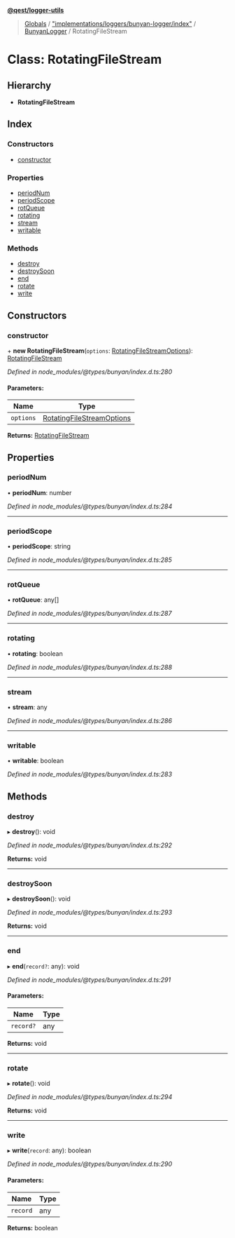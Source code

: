 **[@qest/logger-utils](../README.md)**

> [Globals](../README.md) / ["implementations/loggers/bunyan-logger/index"](../modules/_implementations_loggers_bunyan_logger_index_.md) / [BunyanLogger](_implementations_loggers_bunyan_logger_index_.bunyanlogger.md) / RotatingFileStream

# Class: RotatingFileStream

## Hierarchy

* **RotatingFileStream**

## Index

### Constructors

* [constructor](_implementations_loggers_bunyan_logger_index_.bunyanlogger.rotatingfilestream.md#constructor)

### Properties

* [periodNum](_implementations_loggers_bunyan_logger_index_.bunyanlogger.rotatingfilestream.md#periodnum)
* [periodScope](_implementations_loggers_bunyan_logger_index_.bunyanlogger.rotatingfilestream.md#periodscope)
* [rotQueue](_implementations_loggers_bunyan_logger_index_.bunyanlogger.rotatingfilestream.md#rotqueue)
* [rotating](_implementations_loggers_bunyan_logger_index_.bunyanlogger.rotatingfilestream.md#rotating)
* [stream](_implementations_loggers_bunyan_logger_index_.bunyanlogger.rotatingfilestream.md#stream)
* [writable](_implementations_loggers_bunyan_logger_index_.bunyanlogger.rotatingfilestream.md#writable)

### Methods

* [destroy](_implementations_loggers_bunyan_logger_index_.bunyanlogger.rotatingfilestream.md#destroy)
* [destroySoon](_implementations_loggers_bunyan_logger_index_.bunyanlogger.rotatingfilestream.md#destroysoon)
* [end](_implementations_loggers_bunyan_logger_index_.bunyanlogger.rotatingfilestream.md#end)
* [rotate](_implementations_loggers_bunyan_logger_index_.bunyanlogger.rotatingfilestream.md#rotate)
* [write](_implementations_loggers_bunyan_logger_index_.bunyanlogger.rotatingfilestream.md#write)

## Constructors

### constructor

\+ **new RotatingFileStream**(`options`: [RotatingFileStreamOptions](../interfaces/_implementations_loggers_bunyan_logger_index_.bunyanlogger.rotatingfilestreamoptions.md)): [RotatingFileStream](_implementations_loggers_bunyan_logger_index_.bunyanlogger.rotatingfilestream.md)

*Defined in node_modules/@types/bunyan/index.d.ts:280*

#### Parameters:

Name | Type |
------ | ------ |
`options` | [RotatingFileStreamOptions](../interfaces/_implementations_loggers_bunyan_logger_index_.bunyanlogger.rotatingfilestreamoptions.md) |

**Returns:** [RotatingFileStream](_implementations_loggers_bunyan_logger_index_.bunyanlogger.rotatingfilestream.md)

## Properties

### periodNum

•  **periodNum**: number

*Defined in node_modules/@types/bunyan/index.d.ts:284*

___

### periodScope

•  **periodScope**: string

*Defined in node_modules/@types/bunyan/index.d.ts:285*

___

### rotQueue

•  **rotQueue**: any[]

*Defined in node_modules/@types/bunyan/index.d.ts:287*

___

### rotating

•  **rotating**: boolean

*Defined in node_modules/@types/bunyan/index.d.ts:288*

___

### stream

•  **stream**: any

*Defined in node_modules/@types/bunyan/index.d.ts:286*

___

### writable

•  **writable**: boolean

*Defined in node_modules/@types/bunyan/index.d.ts:283*

## Methods

### destroy

▸ **destroy**(): void

*Defined in node_modules/@types/bunyan/index.d.ts:292*

**Returns:** void

___

### destroySoon

▸ **destroySoon**(): void

*Defined in node_modules/@types/bunyan/index.d.ts:293*

**Returns:** void

___

### end

▸ **end**(`record?`: any): void

*Defined in node_modules/@types/bunyan/index.d.ts:291*

#### Parameters:

Name | Type |
------ | ------ |
`record?` | any |

**Returns:** void

___

### rotate

▸ **rotate**(): void

*Defined in node_modules/@types/bunyan/index.d.ts:294*

**Returns:** void

___

### write

▸ **write**(`record`: any): boolean

*Defined in node_modules/@types/bunyan/index.d.ts:290*

#### Parameters:

Name | Type |
------ | ------ |
`record` | any |

**Returns:** boolean

